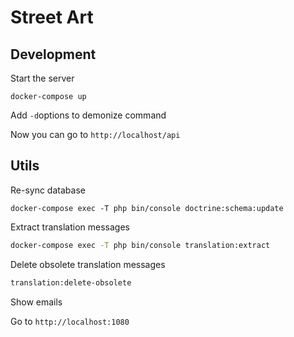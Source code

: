 Street Art
================

Development
---
Start the server

```shell
docker-compose up
```

Add `-d`options to demonize command

Now you can go to `http://localhost/api`

Utils
--- 

Re-sync database
```
docker-compose exec -T php bin/console doctrine:schema:update 
```

Extract translation messages
``` bash
docker-compose exec -T php bin/console translation:extract
```

Delete obsolete translation messages
``` bash
translation:delete-obsolete
```

Show emails

Go to `http://localhost:1080`
